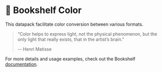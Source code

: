 # 🎨 Bookshelf Color

This datapack facilitate color conversion between various formats.

> “Color helps to express light, not the physical phenomenon, but the only light that really exists, that in the artist’s brain.”
>
> -- Henri Matisse

For more details and usage examples, check out the Bookshelf [documentation](https://docs.mcbookshelf.dev/en/latest/modules/color.html).
